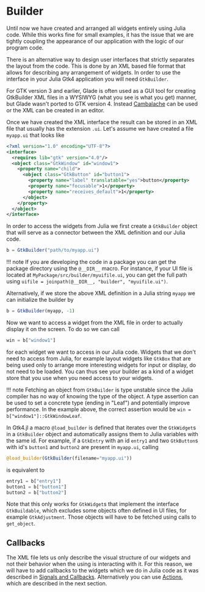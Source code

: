 # Builder

Until now we have created and arranged all widgets entirely using Julia code. While this works fine
for small examples, it has the issue that we are tightly coupling the appearance of our application
with the logic of our program code.

There is an alternative way to design user interfaces that strictly separates the layout
from the code. This is done by an XML based file format that allows for describing any arrangement of widgets.
In order to use the interface in your Julia Gtk4 application you will need `GtkBuilder`.

For GTK version 3 and earlier, Glade is often used as a GUI tool for creating GtkBuilder XML files in a WYSIWYG (what you see is what you get) manner, but Glade wasn't ported to GTK version 4. Instead [Cambalache](https://flathub.org/apps/details/ar.xjuan.Cambalache) can be used or the XML can be created in an editor.

Once we have created the XML interface the result can be stored in an XML file that usually has
the extension `.ui`. Let's assume we have created a file `myapp.ui` that looks like

```xml
<?xml version="1.0" encoding="UTF-8"?>
<interface>
  <requires lib="gtk" version="4.0"/>
  <object class="GtkWindow" id="window1">
    <property name="child">
      <object class="GtkButton" id="button1">
        <property name="label" translatable="yes">button</property>
        <property name="focusable">1</property>
        <property name="receives_default">1</property>
      </object>
    </property>
  </object>
</interface>
```

In order to access the widgets from Julia we first create a `GtkBuilder` object that will serve as a
connector between the XML definition and our Julia code.
```julia
b = GtkBuilder("path/to/myapp.ui")
```

!!! note
    If you are developing the code in a package you can get the package directory using the `@__DIR__` macro.
    For instance, if your UI file is located at `MyPackage/src/builder/myuifile.ui`, you can get the full path using
    `uifile = joinpath(@__DIR__, "builder", "myuifile.ui")`.

Alternatively, if we store the above XML definition in a Julia string `myapp` we can initialize
the builder by
```julia
b = GtkBuilder(myapp, -1)
```
Now we want to access a widget from the XML file in order to actually display it on the screen. To do so
we can call
```julia
win = b["window1"]
```
for each widget we want to access in our Julia code. Widgets that we don't need
to access from Julia, for example layout widgets like `GtkBox` that are being
used only to arrange more interesting widgets for input or display, do not need
to be loaded. You can thus see your builder as a kind of a widget store that you use
when you need access to your widgets.

!!! note
    Fetching an object from `GtkBuilder` is type unstable since the Julia compiler has no way of knowing the type of the object.
    A type assertion can be used to set a concrete type (ending in "Leaf") and potentially improve performance.
    In the example above, the correct assertion would be `win = b["window1"]::GtkWindowLeaf`.

In Gtk4.jl a macro `@load_builder` is defined that iterates over the `GtkWidget`s in
a `GtkBuilder` object and automatically assigns them to Julia variables with the same id. For
example, if a `GtkEntry` with an id `entry1` and two `GtkButton`s with id's `button1` and `button2` are present in `myapp.ui`,
calling
```julia
@load_builder(GtkBuilder(filename="myapp.ui"))
```
is equivalent to
```julia
entry1 = b["entry1"]
button1 = b["button1"]
button2 = b["button2"]
```
Note that this only works for `GtkWidget`s that implement the interface `GtkBuildable`, which excludes some objects often defined in UI files, for example `GtkAdjustment`. Those objects will have to be fetched using calls to `get_object`.

## Callbacks

The XML file lets us only describe the visual structure of our widgets and not their behavior when the using
is interacting with it. For this reason, we will have to add callbacks to the widgets which we do in Julia code
as it was described in [Signals and Callbacks](@ref).
Alternatively you can use [Actions](@ref), which are described in the next section.